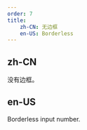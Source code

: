 ```yaml
---
order: 7
title:
    zh-CN: 无边框
    en-US: Borderless
---
```


## zh-CN

没有边框。

## en-US

Borderless input number.
